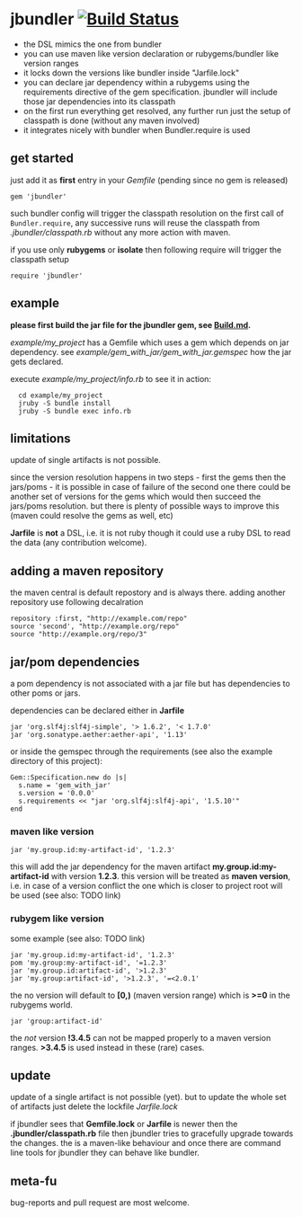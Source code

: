 # jbundler [![Build Status](https://secure.travis-ci.org/mkristian/jbundler.png)](http://travis-ci.org/mkristian/jbundler) #

* the DSL mimics the one from bundler
* you can use maven like version declaration or rubygems/bundler like version ranges
* it locks down the versions like bundler inside "Jarfile.lock"
* you can declare jar dependency within a rubygems using the requirements directive of the gem specification. jbundler will include those jar dependencies into its classpath
* on the first run everything get resolved, any further run just the setup of classpath is done (without any maven involved)
* it integrates nicely with bundler when Bundler.require is used

## get started

just add it as **first** entry in your *Gemfile* (pending since no gem is released)

```gem 'jbundler'```

such bundler config will trigger the classpath resolution on the first call of ```Bundler.require```, any successive runs will reuse the classpath from *.jbundler/classpath.rb* without any more action with maven.

if you use only **rubygems** or **isolate** then following require will trigger the classpath setup

```require 'jbundler'```

## example ##

**please first build the jar file for the jbundler gem, see [Build.md](Build.md).** 

*example/my_project* has a Gemfile which uses a gem which depends on jar dependency. see *example/gem_with_jar/gem_with_jar.gemspec* how the jar gets declared.

execute *example/my_project/info.rb* to see it in action:

      cd example/my_project
      jruby -S bundle install
      jruby -S bundle exec info.rb

## limitations ##

update of single artifacts is not possible.

since the version resolution happens in two steps - first the gems then the jars/poms - it is possible in case of failure of the second one there could be another set of versions for the gems which would then succeed the jars/poms resolution. but there is plenty of possible ways to improve this (maven could resolve the gems as well, etc)

**Jarfile** is **not** a DSL, i.e. it is not ruby though it could use a ruby DSL to read the data (any contribution welcome).

## adding a maven repository ##

the maven central is default repostory and is always there. adding another repository use following decalration

    repository :first, "http://example.com/repo"
    source 'second', "http://example.org/repo"
    source "http://example.org/repo/3"
	
	
## jar/pom dependencies ##

a pom dependency is not associated with a jar file but has dependencies to other poms or jars. 

dependencies can be declared either in **Jarfile**

    jar 'org.slf4j:slf4j-simple', '> 1.6.2', '< 1.7.0'
    jar 'org.sonatype.aether:aether-api', '1.13'

or inside the gemspec through the requirements (see also the example directory of this project):

    Gem::Specification.new do |s|
      s.name = 'gem_with_jar'
      s.version = '0.0.0'
      s.requirements << "jar 'org.slf4j:slf4j-api', '1.5.10'"
    end
    
### maven like version ###

```jar 'my.group.id:my-artifact-id', '1.2.3'```

this will add the jar dependency for the maven artifact **my.group.id:my-artifact-id** with version **1.2.3**. this version will be treated as **maven version**, i.e. in case of a version conflict the one which is closer to project root will be used (see also: TODO link)

### rubygem like version ###

some example (see also: TODO link)

    jar 'my.group.id:my-artifact-id', '1.2.3'
    pom 'my.group:my-artifact-id', '=1.2.3'
    jar 'my.group.id:artifact-id', '>1.2.3'
    jar 'my.group:artifact-id', '>1.2.3', '=<2.0.1'

the no version will default to **[0,)** (maven version range) which is **>=0** in the rubygems world.

    jar 'group:artifact-id'

the *not* version **!3.4.5** can not be mapped properly to a maven version ranges. **>3.4.5** is used instead in these (rare) cases.

## update ##

update of a single artifact is not possible (yet). but to update the whole set of artifacts just delete the lockfile *Jarfile.lock*

if jbundler sees that **Gemfile.lock** or **Jarfile** is newer then the **.jbundler/classpath.rb** file then jbundler tries to gracefully upgrade towards the changes. the is a maven-like behaviour and once there are command line tools for jbundler they can behave like bundler.

## meta-fu ##

bug-reports and pull request are most welcome.
